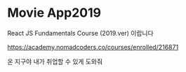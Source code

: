 # Movie App2019

React JS Fundamentals Course (2019.ver) 이랍니다 

https://academy.nomadcoders.co/courses/enrolled/216871

온 지구야 내가 취업할 수 있게 도와줘